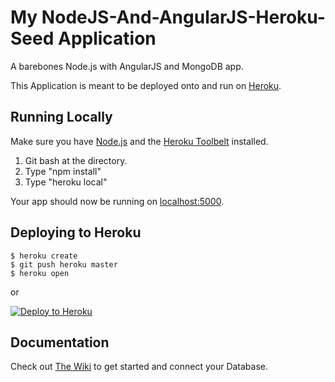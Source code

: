 # My NodeJS-And-AngularJS-Heroku-Seed Application

A barebones Node.js with AngularJS and MongoDB app.

This Application is meant to be deployed onto and run on [Heroku](https://www.heroku.com/).

## Running Locally

Make sure you have [Node.js](http://nodejs.org/) and the [Heroku Toolbelt](https://toolbelt.heroku.com/) installed.

1. Git bash at the directory.
2. Type "npm install"
3. Type "heroku local"

Your app should now be running on [localhost:5000](http://localhost:5000/).

## Deploying to Heroku

```
$ heroku create
$ git push heroku master
$ heroku open
```
or

[![Deploy to Heroku](https://www.herokucdn.com/deploy/button.png)](https://heroku.com/deploy)

## Documentation

Check out [The Wiki](https://github.com/yotamHak/NodeJS-And-AngularJS-Heroku-Seed/wiki) to get started and connect your Database.
